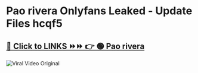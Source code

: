 
 # Pao rivera Onlyfans Leaked - Update Files hcqf5

## <h2><a href="https://clipsfans.com/Pao_rivera&ref=git">🔗 Click to LINKS ⏩⏩ 👉 🟢 Pao rivera </a></h2>

<a href="https://clipsfans.com/Pao_rivera&ref=git" rel="nofollow" data-target="animated-image.originalLink"><img src="https://i.ibb.co.com/xMMVF88/686577567.gif" alt="Viral Video Original" style="max-width: 100%; display: inline-block;" data-target="animated-image.originalImage"></a>

